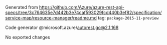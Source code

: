 Generated from https://github.com/Azure/azure-rest-api-specs/tree/3c764635e7d442b3e74caf593029fcd440b3ef82/specification/service-map/resource-manager/readme.md tag: `package-2015-11-preview`

Code generator @microsoft.azure/autorest.go@2.1.168

No exported changes